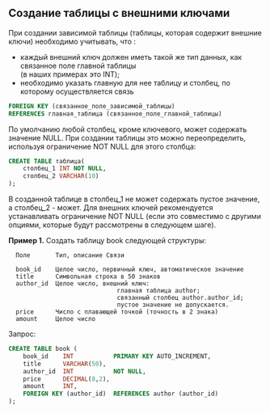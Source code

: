 ## Создание таблицы с внешними ключами

При создании зависимой таблицы (таблицы, которая содержит внешние ключи) необходимо учитывать, что :

- каждый внешний ключ должен иметь такой же тип данных, как связанное поле главной таблицы  
(в наших примерах это INT); 
- необходимо указать главную для нее таблицу и столбец, по которому осуществляется связь  

```sql
FOREIGN KEY (связанное_поле_зависимой_таблицы)  
REFERENCES главная_таблица (связанное_поле_главной_таблицы)
```

По умолчанию любой столбец, кроме ключевого, может содержать значение NULL. При создании таблицы это можно переопределить,  используя  ограничение NOT NULL для этого столбца:  
```sql
CREATE TABLE таблица(
    столбец_1 INT NOT NULL, 
    столбец_2 VARCHAR(10) 
);
```
В созданной таблице в столбец_1 не может содержать пустое значение, а столбец_2 - может.
Для внешних ключей рекомендуется устанавливать ограничение NOT NULL (если это совместимо с другими опциями, которые будут рассмотрены в следующем шаге).

**Пример 1.** Создать таблицу book следующей структуры:
```
  Поле       Тип, описание Связи

  book_id    Целое число, первичный ключ, автоматическое значение
  title      Символьная строка в 50 знаков  
  author_id  Целое число, внешний ключ:
                              главная таблица author;
                              связанный столбец author.author_id;
                              пустое значение не допускается.
  price      Число с плавающей точкой (точность в 2 знака)  
  amount     Целое число
```
Запрос:
```sql
CREATE TABLE book (
    book_id    INT           PRIMARY KEY AUTO_INCREMENT, 
    title      VARCHAR(50), 
    author_id  INT           NOT NULL, 
    price      DECIMAL(8,2), 
    amount     INT, 
    FOREIGN KEY (author_id)  REFERENCES author (author_id) 
);
```